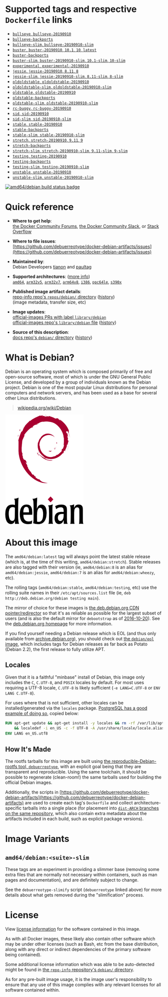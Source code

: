 <!--

********************************************************************************

WARNING:

    DO NOT EDIT "debian/README.md"

    IT IS AUTO-GENERATED

    (from the other files in "debian/" combined with a set of templates)

********************************************************************************

-->

# Supported tags and respective `Dockerfile` links

-	[`bullseye`, `bullseye-20190910`](https://github.com/debuerreotype/docker-debian-artifacts/blob/74e1a3304401c2eb9c6624ae1056d0a438c15189/bullseye/Dockerfile)
-	[`bullseye-backports`](https://github.com/debuerreotype/docker-debian-artifacts/blob/74e1a3304401c2eb9c6624ae1056d0a438c15189/bullseye/backports/Dockerfile)
-	[`bullseye-slim`, `bullseye-20190910-slim`](https://github.com/debuerreotype/docker-debian-artifacts/blob/74e1a3304401c2eb9c6624ae1056d0a438c15189/bullseye/slim/Dockerfile)
-	[`buster`, `buster-20190910`, `10.1`, `10`, `latest`](https://github.com/debuerreotype/docker-debian-artifacts/blob/74e1a3304401c2eb9c6624ae1056d0a438c15189/buster/Dockerfile)
-	[`buster-backports`](https://github.com/debuerreotype/docker-debian-artifacts/blob/74e1a3304401c2eb9c6624ae1056d0a438c15189/buster/backports/Dockerfile)
-	[`buster-slim`, `buster-20190910-slim`, `10.1-slim`, `10-slim`](https://github.com/debuerreotype/docker-debian-artifacts/blob/74e1a3304401c2eb9c6624ae1056d0a438c15189/buster/slim/Dockerfile)
-	[`experimental`, `experimental-20190910`](https://github.com/debuerreotype/docker-debian-artifacts/blob/74e1a3304401c2eb9c6624ae1056d0a438c15189/experimental/Dockerfile)
-	[`jessie`, `jessie-20190910`, `8.11`, `8`](https://github.com/debuerreotype/docker-debian-artifacts/blob/74e1a3304401c2eb9c6624ae1056d0a438c15189/jessie/Dockerfile)
-	[`jessie-slim`, `jessie-20190910-slim`, `8.11-slim`, `8-slim`](https://github.com/debuerreotype/docker-debian-artifacts/blob/74e1a3304401c2eb9c6624ae1056d0a438c15189/jessie/slim/Dockerfile)
-	[`oldoldstable`, `oldoldstable-20190910`](https://github.com/debuerreotype/docker-debian-artifacts/blob/74e1a3304401c2eb9c6624ae1056d0a438c15189/oldoldstable/Dockerfile)
-	[`oldoldstable-slim`, `oldoldstable-20190910-slim`](https://github.com/debuerreotype/docker-debian-artifacts/blob/74e1a3304401c2eb9c6624ae1056d0a438c15189/oldoldstable/slim/Dockerfile)
-	[`oldstable`, `oldstable-20190910`](https://github.com/debuerreotype/docker-debian-artifacts/blob/74e1a3304401c2eb9c6624ae1056d0a438c15189/oldstable/Dockerfile)
-	[`oldstable-backports`](https://github.com/debuerreotype/docker-debian-artifacts/blob/74e1a3304401c2eb9c6624ae1056d0a438c15189/oldstable/backports/Dockerfile)
-	[`oldstable-slim`, `oldstable-20190910-slim`](https://github.com/debuerreotype/docker-debian-artifacts/blob/74e1a3304401c2eb9c6624ae1056d0a438c15189/oldstable/slim/Dockerfile)
-	[`rc-buggy`, `rc-buggy-20190910`](https://github.com/debuerreotype/docker-debian-artifacts/blob/74e1a3304401c2eb9c6624ae1056d0a438c15189/rc-buggy/Dockerfile)
-	[`sid`, `sid-20190910`](https://github.com/debuerreotype/docker-debian-artifacts/blob/74e1a3304401c2eb9c6624ae1056d0a438c15189/sid/Dockerfile)
-	[`sid-slim`, `sid-20190910-slim`](https://github.com/debuerreotype/docker-debian-artifacts/blob/74e1a3304401c2eb9c6624ae1056d0a438c15189/sid/slim/Dockerfile)
-	[`stable`, `stable-20190910`](https://github.com/debuerreotype/docker-debian-artifacts/blob/74e1a3304401c2eb9c6624ae1056d0a438c15189/stable/Dockerfile)
-	[`stable-backports`](https://github.com/debuerreotype/docker-debian-artifacts/blob/74e1a3304401c2eb9c6624ae1056d0a438c15189/stable/backports/Dockerfile)
-	[`stable-slim`, `stable-20190910-slim`](https://github.com/debuerreotype/docker-debian-artifacts/blob/74e1a3304401c2eb9c6624ae1056d0a438c15189/stable/slim/Dockerfile)
-	[`stretch`, `stretch-20190910`, `9.11`, `9`](https://github.com/debuerreotype/docker-debian-artifacts/blob/74e1a3304401c2eb9c6624ae1056d0a438c15189/stretch/Dockerfile)
-	[`stretch-backports`](https://github.com/debuerreotype/docker-debian-artifacts/blob/74e1a3304401c2eb9c6624ae1056d0a438c15189/stretch/backports/Dockerfile)
-	[`stretch-slim`, `stretch-20190910-slim`, `9.11-slim`, `9-slim`](https://github.com/debuerreotype/docker-debian-artifacts/blob/74e1a3304401c2eb9c6624ae1056d0a438c15189/stretch/slim/Dockerfile)
-	[`testing`, `testing-20190910`](https://github.com/debuerreotype/docker-debian-artifacts/blob/74e1a3304401c2eb9c6624ae1056d0a438c15189/testing/Dockerfile)
-	[`testing-backports`](https://github.com/debuerreotype/docker-debian-artifacts/blob/74e1a3304401c2eb9c6624ae1056d0a438c15189/testing/backports/Dockerfile)
-	[`testing-slim`, `testing-20190910-slim`](https://github.com/debuerreotype/docker-debian-artifacts/blob/74e1a3304401c2eb9c6624ae1056d0a438c15189/testing/slim/Dockerfile)
-	[`unstable`, `unstable-20190910`](https://github.com/debuerreotype/docker-debian-artifacts/blob/74e1a3304401c2eb9c6624ae1056d0a438c15189/unstable/Dockerfile)
-	[`unstable-slim`, `unstable-20190910-slim`](https://github.com/debuerreotype/docker-debian-artifacts/blob/74e1a3304401c2eb9c6624ae1056d0a438c15189/unstable/slim/Dockerfile)

[![amd64/debian build status badge](https://img.shields.io/jenkins/s/https/doi-janky.infosiftr.net/job/multiarch/job/amd64/job/debian.svg?label=amd64/debian%20%20build%20job)](https://doi-janky.infosiftr.net/job/multiarch/job/amd64/job/debian/)

# Quick reference

-	**Where to get help**:  
	[the Docker Community Forums](https://forums.docker.com/), [the Docker Community Slack](https://blog.docker.com/2016/11/introducing-docker-community-directory-docker-community-slack/), or [Stack Overflow](https://stackoverflow.com/search?tab=newest&q=docker)

-	**Where to file issues**:  
	[https://github.com/debuerreotype/docker-debian-artifacts/issues](https://github.com/debuerreotype/docker-debian-artifacts/issues)

-	**Maintained by**:  
	Debian Developers [tianon](https://qa.debian.org/developer.php?login=tianon) and [paultag](https://qa.debian.org/developer.php?login=paultag)

-	**Supported architectures**: ([more info](https://github.com/docker-library/official-images#architectures-other-than-amd64))  
	[`amd64`](https://hub.docker.com/r/amd64/debian/), [`arm32v5`](https://hub.docker.com/r/arm32v5/debian/), [`arm32v7`](https://hub.docker.com/r/arm32v7/debian/), [`arm64v8`](https://hub.docker.com/r/arm64v8/debian/), [`i386`](https://hub.docker.com/r/i386/debian/), [`ppc64le`](https://hub.docker.com/r/ppc64le/debian/), [`s390x`](https://hub.docker.com/r/s390x/debian/)

-	**Published image artifact details**:  
	[repo-info repo's `repos/debian/` directory](https://github.com/docker-library/repo-info/blob/master/repos/debian) ([history](https://github.com/docker-library/repo-info/commits/master/repos/debian))  
	(image metadata, transfer size, etc)

-	**Image updates**:  
	[official-images PRs with label `library/debian`](https://github.com/docker-library/official-images/pulls?q=label%3Alibrary%2Fdebian)  
	[official-images repo's `library/debian` file](https://github.com/docker-library/official-images/blob/master/library/debian) ([history](https://github.com/docker-library/official-images/commits/master/library/debian))

-	**Source of this description**:  
	[docs repo's `debian/` directory](https://github.com/docker-library/docs/tree/master/debian) ([history](https://github.com/docker-library/docs/commits/master/debian))

# What is Debian?

Debian is an operating system which is composed primarily of free and open-source software, most of which is under the GNU General Public License, and developed by a group of individuals known as the Debian project. Debian is one of the most popular Linux distributions for personal computers and network servers, and has been used as a base for several other Linux distributions.

> [wikipedia.org/wiki/Debian](https://en.wikipedia.org/wiki/Debian)

![logo](https://raw.githubusercontent.com/docker-library/docs/b449be7df57e9ed9086bb5821bfb5d6cdc5d67a4/debian/logo.png)

# About this image

The `amd64/debian:latest` tag will always point the latest stable release (which is, at the time of this writing, `amd64/debian:stretch`). Stable releases are also tagged with their version (ie, `amd64/debian:8` is an alias for `amd64/debian:jessie`, `amd64/debian:7` is an alias for `amd64/debian:wheezy`, etc).

The rolling tags (`amd64/debian:stable`, `amd64/debian:testing`, etc) use the rolling suite names in their `/etc/apt/sources.list` file (ie, `deb http://deb.debian.org/debian testing main`).

The mirror of choice for these images is [the deb.debian.org CDN pointer/redirector](https://deb.debian.org) so that it's as reliable as possible for the largest subset of users (and is also the default mirror for `debootstrap` as of [2016-10-20](https://anonscm.debian.org/cgit/d-i/debootstrap.git/commit/?id=9e8bc60ad1ccf3a25ce7890526b70059f3e770de)). See the [deb.debian.org homepage](https://deb.debian.org) for more information.

If you find yourself needing a Debian release which is EOL (and thus only available from [archive.debian.org](http://archive.debian.org)), you should check out [the `debian/eol` image](https://hub.docker.com/r/debian/eol/), which includes tags for Debian releases as far back as Potato (Debian 2.2), the first release to fully utilize APT.

## Locales

Given that it is a faithful "minbase" install of Debian, this image only includes the `C`, `C.UTF-8`, and `POSIX` locales by default. For most uses requiring a UTF-8 locale, `C.UTF-8` is likely sufficient (`-e LANG=C.UTF-8` or `ENV LANG C.UTF-8`).

For uses where that is not sufficient, other locales can be installed/generated via the `locales` package. [PostgreSQL has a good example of doing so](https://github.com/docker-library/postgres/blob/69bc540ecfffecce72d49fa7e4a46680350037f9/9.6/Dockerfile#L21-L24), copied below:

```dockerfile
RUN apt-get update && apt-get install -y locales && rm -rf /var/lib/apt/lists/* \
	&& localedef -i en_US -c -f UTF-8 -A /usr/share/locale/locale.alias en_US.UTF-8
ENV LANG en_US.utf8
```

## How It's Made

The rootfs tarballs for this image are built using [the reproducible-Debian-rootfs tool, `debuerreotype`](https://github.com/debuerreotype/debuerreotype), with an explicit goal being that they are transparent and reproducible. Using the same toolchain, it should be possible to regenerate (clean-room!) the same tarballs used for building the official Debian images.

Additionally, the scripts in [https://github.com/debuerreotype/docker-debian-artifacts](https://github.com/debuerreotype/docker-debian-artifacts) are used to create each tag's `Dockerfile` and collect architecture-specific tarballs into a single place (for placement into [`dist-ARCH` branches on the same repository](https://github.com/debuerreotype/docker-debian-artifacts/branches), which also contain extra metadata about the artifacts included in each build, such as explicit package versions).

# Image Variants

## `amd64/debian:<suite>-slim`

These tags are an experiment in providing a slimmer base (removing some extra files that are normally not necessary within containers, such as man pages and documentation), and are definitely subject to change.

See the `debuerreotype-slimify` script (`debuerreotype` linked above) for more details about what gets removed during the "slimification" process.

# License

View [license information](https://www.debian.org/social_contract#guidelines) for the software contained in this image.

As with all Docker images, these likely also contain other software which may be under other licenses (such as Bash, etc from the base distribution, along with any direct or indirect dependencies of the primary software being contained).

Some additional license information which was able to be auto-detected might be found in [the `repo-info` repository's `debian/` directory](https://github.com/docker-library/repo-info/tree/master/repos/debian).

As for any pre-built image usage, it is the image user's responsibility to ensure that any use of this image complies with any relevant licenses for all software contained within.
